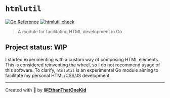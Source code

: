 # `htmlutil`

[![Go Reference](https://pkg.go.dev/badge/github.com/ethanthatonekid/cases.svg)](https://pkg.go.dev/github.com/ethanthatonekid/htmlutil)
[![htmlutil check](https://github.com/EthanThatOneKid/htmlutil/actions/workflows/htmlutil_check.yaml/badge.svg)](https://github.com/EthanThatOneKid/htmlutil_check/actions/workflows/htmlutil_check.yaml)

> A module for facilitating HTML development in Go

## Project status: WIP

I started experimenting with a custom way of composing HTML elements.
This is considered reinventing the wheel, so I do not recommend usage of this software.
To clarify, `htmlutil` is an experimental Go module aiming to facilitate my personal HTML/CSS/JS development.

---

Created with 💖 by [**@EthanThatOneKid**](https://etok.codes/)
